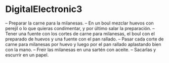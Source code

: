# DigitalElectronic3

– Preparar la carne para la milanesas.
– En un boul mezclar huevos con perejil o lo que quieras condimentar, y por último salar la preparación.
– Tener una fuente con los cortes de carne para milanesas, el boul con el preparado de huevos y una fuente con el pan rallado.
– Pasar cada corte de carne para milanesas por huevo y luego por el pan rallado aplastando bien con la mano.
– Freir las milanesas en una sartén con aceite.
– Sacarlas y escurrir en un papel.
